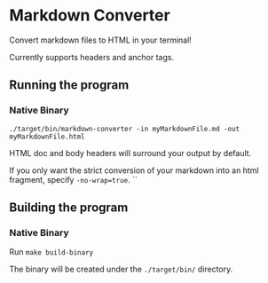 # Markdown Converter

Convert markdown files to HTML in your terminal!

Currently supports headers and anchor tags.

## Running the program

### Native Binary
`./target/bin/markdown-converter -in myMarkdownFile.md -out myMarkdownFile.html` 

HTML doc and body headers will surround your output by default.

If you only want the strict conversion of your markdown into an html fragment, 
specify `-no-wrap=true`.
``

## Building the program
### Native Binary
Run `make build-binary`

The binary will be created under the `./target/bin/` directory.
